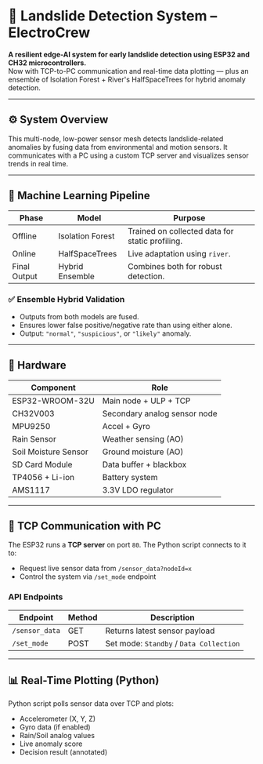 # 🌋 Landslide Detection System – ElectroCrew

**A resilient edge-AI system for early landslide detection using ESP32 and CH32 microcontrollers.**  
Now with TCP-to-PC communication and real-time data plotting — plus an ensemble of Isolation Forest + River's HalfSpaceTrees for hybrid anomaly detection.

---

## ⚙️ System Overview

This multi-node, low-power sensor mesh detects landslide-related anomalies by fusing data from environmental and motion sensors. It communicates with a PC using a custom TCP server and visualizes sensor trends in real time.

---

## 🧠 Machine Learning Pipeline

| Phase        | Model              | Purpose                                |
|--------------|--------------------|----------------------------------------|
| Offline      | Isolation Forest   | Trained on collected data for static profiling. |
| Online       | HalfSpaceTrees     | Live adaptation using `river`.         |
| Final Output | Hybrid Ensemble    | Combines both for robust detection.    |

### ✅ Ensemble Hybrid Validation  
- Outputs from both models are fused.  
- Ensures lower false positive/negative rate than using either alone.  
- Output: `"normal"`, `"suspicious"`, or `"likely"` anomaly.

---

## 🔋 Hardware

| Component              | Role                        |
|------------------------|-----------------------------|
| ESP32-WROOM-32U        | Main node + ULP + TCP       |
| CH32V003               | Secondary analog sensor node|
| MPU9250                | Accel + Gyro                |
| Rain Sensor            | Weather sensing (AO)        |
| Soil Moisture Sensor   | Ground moisture (AO)        |
| SD Card Module         | Data buffer + blackbox      |
| TP4056 + Li-ion        | Battery system              |
| AMS1117               | 3.3V LDO regulator           |

---

## 📶 TCP Communication with PC

The ESP32 runs a **TCP server** on port `80`. The Python script connects to it to:

- Request live sensor data from `/sensor_data?nodeId=x`
- Control the system via `/set_mode` endpoint

### API Endpoints

| Endpoint         | Method | Description                            |
|------------------|--------|----------------------------------------|
| `/sensor_data`   | GET    | Returns latest sensor payload          |
| `/set_mode`      | POST   | Set mode: `Standby` / `Data Collection`|

---

## 📊 Real-Time Plotting (Python)

Python script polls sensor data over TCP and plots:

- Accelerometer (X, Y, Z)
- Gyro data (if enabled)
- Rain/Soil analog values
- Live anomaly score
- Decision result (annotated)

